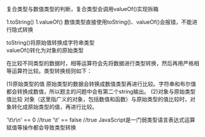 复合类型与数值类型的判断，复合类型会调用valueOf()实现拆箱  

1.toString() 1.valueOf() 数值类型直接使用toString()、valueOf()会报错，不能进行隐式转换  

toString()将原始值转换成字符串类型   
valueOf()转化为对象的原始类型  

在比较不同类型的数据时，相等运算符会先将数据进行类型转换，然后再用严格相等运算符比较。类型转换规则如下：  

(1)原始类型的值
原始类型的数据会转换成数值类型再进行比较。字符串和布尔值都会转换成数值，所以题主的问题中会有第二个string输出。
(2)对象与原始类型值比较
对象（这里指广义的对象，包括数值和函数）与原始类型的值比较时，对象转化成原始类型的值，再进行比较。 

'\t\r\n' == 0 //true
'\t' == false //true
JavaScript是一门弱类型语言表达式运算赋值等操作都会导致类型转换  